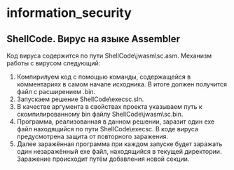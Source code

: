 # information_security
ShellCode. Вирус на языке Assembler
-----------------------------------
Код вируса содержится по пути ShellCode\jwasm\sc.asm. Механизм работы с вирусом следующий:
1. Компирилуем код с помощью команды, содержащейся в комментариях в самом начале исходника. В итоге должен получится файл с расширением .bin. 
2. Запускаем решение ShellCode\execsc.sln. 
3. В качестве аргумента в свойствах проекта указываем путь к скомпилированному bin файлу ShellCode\jwasm\sc.bin.
4. Программа, реализованная в данном решении, заразит один exe файл находящийся по пути ShellCode\execsc\. В коде вируса предусмотрена защита от повторного заражения. 
5. Далее заражённая программа при каждом запуске будет заражать один незаражённый exe файл, находящийся в текущей директории. Заражение происходит путём добавления новой секции. 
